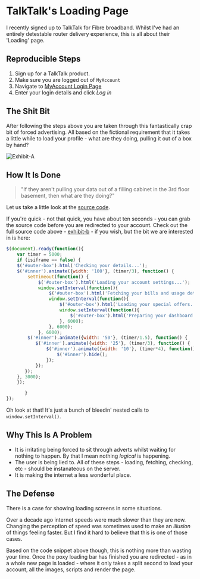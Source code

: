 # TalkTalk's Loading Page
I recently signed up to TalkTalk for Fibre broadband. Whilst I've had an entirely detestable router delivery experience, this is all about their 'Loading' page.

## Reproducible Steps
1. Sign up for a TalkTalk product.
2. Make sure you are logged out of `MyAccount`
3. Navigate to [MyAccount Login Page](https://myaccount.talktalk.co.uk/home/dashboard)
4. Enter your login details and click *Log in*

## The Shit Bit
After following the steps above you are taken through this fantastically crap bit of forced advertising. All based on the fictional requirement that it takes a little while to load your profile - what are they doing, pulling it out of a box by hand?

![Exhibit-A](exhibit-a.gif)

## How It Is Done

> "If they aren't pulling your data out of a filling cabinet in the 3rd floor basement, then what are they doing?"

Let us take a little look at the [source code](exhibit-b.html).

If you're quick - not that quick, you have about ten seconds - you can grab the source code before you are redirected to your account. Check out the full source code above - [exhibit-b](exhibit-b.html) - if you wish, but the bit we are interested in is here:

```javascript
$(document).ready(function(){
    var timer = 5000;
    if (isiframe == false) {
    $('#outer-box').html('Checking your details...');
    $('#inner').animate({width: '100'}, (timer/3), function() {
        setTimeout(function() {
            $('#outer-box').html('Loading your account settings...');
            window.setInterval(function(){
                $('#outer-box').html('Fetching your bills and usage details...');
                window.setInterval(function(){
                    $('#outer-box').html('Loading your special offers...');
                    window.setInterval(function(){
                        $('#outer-box').html('Preparing your dashboard...');
                    }, 6000);
                }, 6000);
            }, 6000);
        $('#inner').animate({width: '50'}, (timer/1.5), function() {
           $('#inner').animate({width: '25'}, (timer/3), function() {
               $('#inner').animate({width: '10'}, (timer*4), function() {
                   $('#inner').hide();
               });
           });
       });
    }, 3000);
    });

       }
});
```

Oh look at that! It's just a bunch of bleedin' nested calls to `window.setInterval()`.

## Why This Is A Problem
* It is irritating being forced to sit through adverts whilst waiting for nothing to happen. By that I mean nothing *logical* is happening.
* The user is being lied to. All of these steps - loading, fetching, checking, etc - should be instanateous on the server.
* It is making the internet a less wonderful place.

## The Defense

There is a case for showing loading screens in some situations.

Over a decade ago internet speeds were much slower than they are now. Changing the perception of speed was sometimes used to make an *illusion* of things feeling faster. But I find it hard to believe that this is one of those cases.

Based on the code snippet above though, this is nothing more than wasting your time. Once the poxy loading bar has finished you are redirected - as in a whole new page is loaded - where it only takes a split second to load your account, all the images, scripts and render the page.
